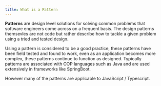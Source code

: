 ```yaml
---
title: What is a Pattern
---
```


**Patterns** are design level solutions for solving common problems that software engineers come across on a frequent basis. The design patterns themsevles are not code but rather describe how to tackle a given problem using a tried and tested design.

Using a pattern is considered to be a good practice, these patterns have been field tested and found to work, even as an application becomes more complex, these patterns continue to function as designed. Typically patterns are associated with OOP languages such as Java and are used extensively in frameworks like SpringBoot.

However many of the patterns are applicable to JavaScript / Typescript.

